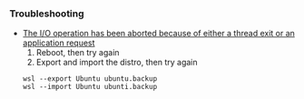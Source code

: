 
### Troubleshooting

- [The I/O operation has been aborted because of either a thread exit or an application request](https://github.com/microsoft/WSL/issues/5633)
  1. Reboot, then try again
  2. Export and import the distro, then try again
  ```
  wsl --export Ubuntu ubuntu.backup
  wsl --import Ubuntu ubunti.backup
  ```
